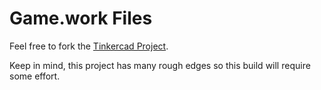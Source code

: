 # Game.work Files

Feel free to fork the [Tinkercad Project](https://www.tinkercad.com/things/9mIm3hfNhr0?sharecode=Qbm1gUUXL4_K1XK6uV62sVM51ZTSYMGtS5oQONKqt_A_). 

Keep in mind, this project has many rough edges so this build will require some effort.


